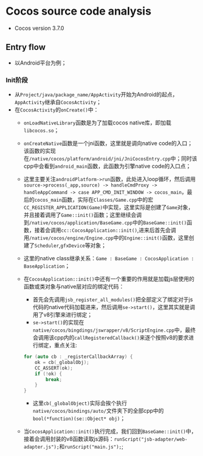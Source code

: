 # Cocos source code analysis

- Cocos version 3.7.0

## Entry flow

- 以Android平台为例；

### Init阶段

- 从`Project/java/package_name/AppActivity`开始为Android的起点，`AppActivity`继承自`CocosActivity`；
- 在`CocosActivity`的`onCreate()`中：
    - `onLoadNativeLibrary`函数是为了加载cocos native库，即加载`libcocos.so`；
    - `onCreateNative`函数是一个jni函数，这里就是调向native code的入口；该函数的实现在`/native/cocos/platform/android/jni/JniCocosEntry.cpp`中；同时该cpp中会看到`android_main`函数，此函数为引擎native code的入口点；
    - 这里主要关注`androidPlatform->run`函数，此处进入loop循环，然后调用`source->process(_app,source) -> handleCmdProxy -> handleAppCommand -> case APP_CMD_INIT_WINDOW -> cocos_main`，最后的`cocos_main`函数，实际在`Classes/Game.cpp`中的宏`CC_REGISTER_APPLICATION(Game)`中实现，这里实际是创建了`Game`对象，并且接着调用了`Game::init()`函数；这里继续会调到`/native/cocos/application/BaseGame.cpp`中的`BaseGame::init()`函数，接着会调用`cc::CocosApplication::init()`,进来后首先会调用`/native/cocos/engine/Engine.cpp`中的`Engine::init()`函数，这里创建了`Scheduler`,`gfxDevice`等对象；
    - 这里的native class继承关系：`Game : BaseGame : CocosApplication : BaseApplication`；

    - 在`CocosApplication::init()`中还有一个重要的作用就是加载js层使用的函数或类对象与native层对应的绑定代码：
        - 首先会先调用`jsb_register_all_modules()`把全部定义了绑定对于js代码的native代码加载进来，然后调用`se->start()`，这里其实就是调用了v8引擎来进行绑定；
        - `se->start()`的实现在`native/cocos/bingdings/jswrapper/v8/ScriptEngine.cpp`中，最终会调用该cpp内的`callRegisteredCallback()`来逐个按照v8的要求进行绑定，重点关注:
        ```c++
        for (auto cb : _registerCallbackArray) {
            ok = cb(_globalObj);
            CC_ASSERT(ok);
            if (!ok) {
                break;
            }
        }
        ```
        - 这里`cb(_globalObject)`实际会挨个执行`native/cocos/bindings/auto/`文件夹下的全部cpp中的`bool(*function)(se::Object* obj)`；

    - 当`CocosApplication::init()`执行完成，我们回到`BaseGame::init()`中，接着会调用封装的v8函数读取js源码：`runScript("jsb-adapter/web-adapter.js");`和`runScript("main.js");`;
